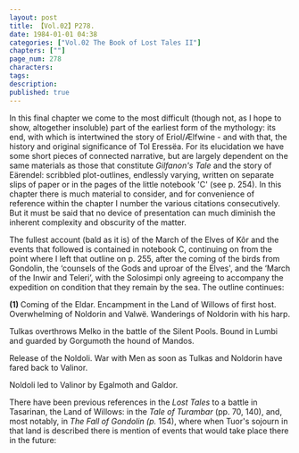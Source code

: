 ```yaml
---
layout: post
title: 【Vol.02】P278.
date: 1984-01-01 04:38
categories: ["Vol.02 The Book of Lost Tales II"]
chapters: [""]
page_num: 278
characters: 
tags: 
description: 
published: true
---
```


<p style="text-indent: 0;">
In this final chapter we come to the most difficult (though not, as I hope to show, altogether insoluble) part of the earliest form of the mythology: its end, with which is intertwined the story of Eriol/Ælfwine - and with that, the history and original significance of Tol Eressëa. For its elucidation we have some short pieces of connected narrative, but are largely dependent on the same materials as those that constitute <I>Gilfanon's Tale</I> and the story of Eärendel: scribbled plot-outlines, endlessly varying, written on separate slips of paper or in the pages of the little notebook 'C' (see p. 254). In this chapter there is much material to consider, and for convenience of reference within the chapter I number the various citations consecutively. But it must be said that no device of presentation can much diminish the inherent complexity and obscurity of the matter.
</p>

The fullest account (bald as it is) of the March of the Elves of Kôr and the events that followed is contained in notebook C, continuing on from the point where I left that outline on p. 255, after the coming of the birds from Gondolin, the ‘counsels of the Gods and uproar of the Elves', and the ‘March of the Inwir and Teleri’, with the Solosimpi only agreeing to accompany the expedition on condition that they remain by the sea. The outline continues:

<B>(1)     </B>Coming of the Eldar. Encampment in the Land of Willows of first host. Overwhelming of Noldorin and Valwë. Wanderings of Noldorin with his harp.

Tulkas overthrows Melko in the battle of the Silent Pools. Bound in Lumbi and guarded by Gorgumoth the hound of Mandos.

Release of the Noldoli. War with Men as soon as Tulkas and Noldorin have fared back to Valinor.

Noldoli led to Valinor by Egalmoth and Galdor.

There have been previous references in the <I>Lost Tales</I> to a battle in Tasarinan, the Land of Willows: in the <I>Tale of Turambar</I> (pp. 70, 140), and, most notably, in <I>The Fall of Gondolin (p.</I> 154), where when Tuor's sojourn in that land is described there is mention of events that would take place there in the future:

